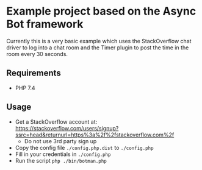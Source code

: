 # Example project based on the Async Bot framework

Currently this is a very basic example which uses the StackOverflow chat driver to log into a chat room and the Timer plugin to post the time in the room every 30 seconds.

## Requirements

- PHP 7.4

## Usage

- Get a StackOverflow account at: https://stackoverflow.com/users/signup?ssrc=head&returnurl=https%3a%2f%2fstackoverflow.com%2f
  - Do not use 3rd party sign up
- Copy the config file `./config.php.dist` to `./config.php`
- Fill in your credentials in `./config.php`
- Run the script `php ./bin/botman.php`
